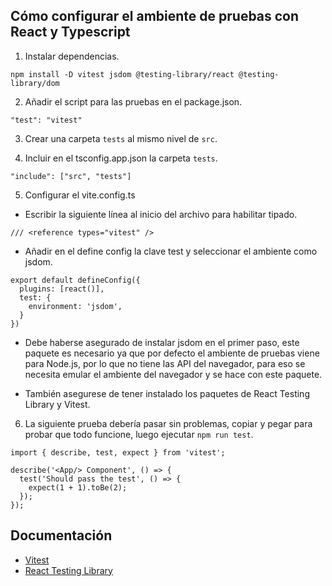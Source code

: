 ## Cómo configurar el ambiente de pruebas con React y Typescript

1. Instalar dependencias.

```
npm install -D vitest jsdom @testing-library/react @testing-library/dom
```

2. Añadir el script para las pruebas en el package.json.

```
"test": "vitest"
```

3. Crear una carpeta `tests` al mismo nivel de `src`.

4. Incluir en el tsconfig.app.json la carpeta `tests`.

```
"include": ["src", "tests"]
```

5. Configurar el vite.config.ts

- Escribir la siguiente línea al inicio del archivo para habilitar tipado.

```
/// <reference types="vitest" />
```

- Añadir en el define config la clave test y seleccionar el ambiente como jsdom.

```
export default defineConfig({
  plugins: [react()],
  test: {
    environment: 'jsdom',
  }
})
```

- Debe haberse asegurado de instalar jsdom en el primer paso, este paquete es necesario ya que por defecto el ambiente de pruebas viene para Node.js, por lo que no tiene las API del navegador, para eso se necesita emular el ambiente del navegador y se hace con este paquete.

- También asegurese de tener instalado los paquetes de React Testing Library y Vitest.

6. La siguiente prueba debería pasar sin problemas, copiar y pegar para probar que todo funcione, luego ejecutar `npm run test`.

```
import { describe, test, expect } from 'vitest';

describe('<App/> Component', () => {
  test('Should pass the test', () => {
    expect(1 + 1).toBe(2);
  });
});
```

## Documentación

- [Vitest](https://vitest.dev/guide/)
- [React Testing Library](https://testing-library.com/docs/react-testing-library/intro)
